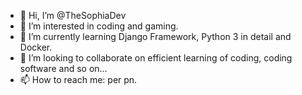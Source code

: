 - 👋 Hi, I’m @TheSophiaDev
- 👀 I’m interested in coding and gaming.
- 🌱 I’m currently learning Django Framework, Python 3 in detail and Docker.
- 💞️ I’m looking to collaborate on efficient learning of coding, coding software and so on...
- 📫 How to reach me: per pn.


